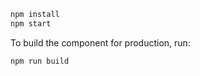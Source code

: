 
```bash
npm install
npm start
```

To build the component for production, run:

```bash
npm run build
```
